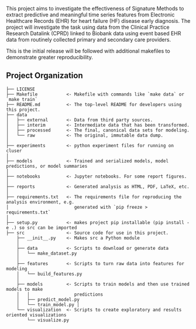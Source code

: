 
This project aims to investigate the effectiveness of Signature Methods to extract predictive and meaningful time series features from Electronic Healthcare Records (EHR) for heart failure (HF) disease early diagnosis. The project will investigate the task using data from the Clinical Practice Research Datalink (CPRD) linked to Biobank data using event based EHR data from routinely collected primary and secondary care providers. 

This is the initial release will be followed with additional makefiles to demonstrate greater reproducibility.


Project Organization
------------

    ├── LICENSE
    ├── Makefile           <- Makefile with commands like `make data` or `make train`
    ├── README.md          <- The top-level README for developers using this project.
    ├── data
    │   ├── external       <- Data from third party sources.
    │   ├── interim        <- Intermediate data that has been transformed.
    │   ├── processed      <- The final, canonical data sets for modeling.
    │   └── raw            <- The original, immutable data dump.
    │
    ├── experiments        <- python experiment files for running on cluser
    │
    ├── models             <- Trained and serialized models, model predictions, or model summaries
    │
    ├── notebooks          <- Jupyter notebooks. For some report figures.
    │                         
    ├── reports            <- Generated analysis as HTML, PDF, LaTeX, etc.
    │
    ├── requirements.txt   <- The requirements file for reproducing the analysis environment, e.g.
    │                         generated with `pip freeze > requirements.txt`
    │
    ├── setup.py           <- makes project pip installable (pip install -e .) so src can be imported
    ├── src                <- Source code for use in this project.
        ├── __init__.py    <- Makes src a Python module
        │
        ├── data           <- Scripts to download or generate data
        │   └── make_dataset.py
        │
        ├── features       <- Scripts to turn raw data into features for modeling
        │   └── build_features.py
        │
        ├── models         <- Scripts to train models and then use trained models to make
        │   │                 predictions
        │   ├── predict_model.py
        │   └── train_model.py │
        └── visualization  <- Scripts to create exploratory and results oriented visualizations
            └── visualize.py

